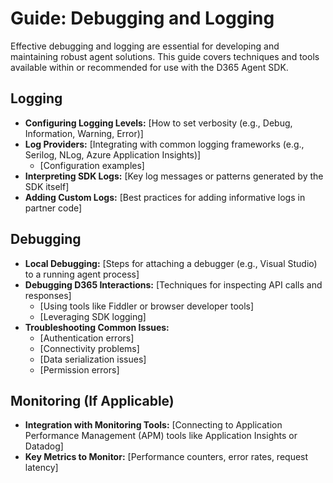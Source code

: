 # Guide: Debugging and Logging

Effective debugging and logging are essential for developing and maintaining robust agent solutions. This guide covers techniques and tools available within or recommended for use with the D365 Agent SDK.

## Logging

*   **Configuring Logging Levels:** [How to set verbosity (e.g., Debug, Information, Warning, Error)]
*   **Log Providers:** [Integrating with common logging frameworks (e.g., Serilog, NLog, Azure Application Insights)]
    *   [Configuration examples]
*   **Interpreting SDK Logs:** [Key log messages or patterns generated by the SDK itself]
*   **Adding Custom Logs:** [Best practices for adding informative logs in partner code]

## Debugging

*   **Local Debugging:** [Steps for attaching a debugger (e.g., Visual Studio) to a running agent process]
*   **Debugging D365 Interactions:** [Techniques for inspecting API calls and responses]
    *   [Using tools like Fiddler or browser developer tools]
    *   [Leveraging SDK logging]
*   **Troubleshooting Common Issues:**
    *   [Authentication errors]
    *   [Connectivity problems]
    *   [Data serialization issues]
    *   [Permission errors]

## Monitoring (If Applicable)

*   **Integration with Monitoring Tools:** [Connecting to Application Performance Management (APM) tools like Application Insights or Datadog]
*   **Key Metrics to Monitor:** [Performance counters, error rates, request latency]

